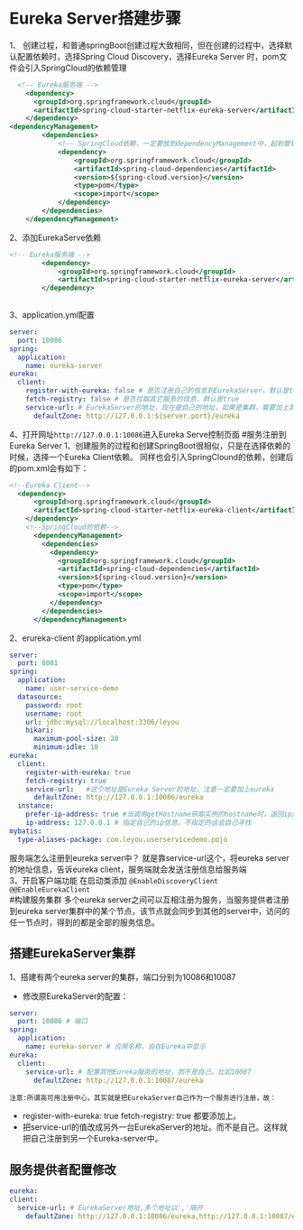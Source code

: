 # Eureka Server搭建步骤
1、 创建过程，和普通springBoot创建过程大致相同，但在创建的过程中，选择默认配置依赖时，选择Spring Cloud Discovery，选择Eureka Server 时，pom文件会引入SpringCloud的依赖管理
```xml
  <!-- Eureka服务端 -->
    <dependency>
      <groupId>org.springframework.cloud</groupId>
      <artifactId>spring-cloud-starter-netflix-eureka-server</artifactId>
    </dependency>
<dependencyManagement>
		<dependencies>
            <!-- SpringCloud依赖，一定要放到dependencyManagement中，起到管理版本的作用即可 -->
			<dependency>
				<groupId>org.springframework.cloud</groupId>
				<artifactId>spring-cloud-dependencies</artifactId>
				<version>${spring-cloud.version}</version>
				<type>pom</type>
				<scope>import</scope>
			</dependency>
		</dependencies>
	</dependencyManagement>
```
2、添加EurekaServe依赖
```xml
<!-- Eureka服务端 -->
		<dependency>
			<groupId>org.springframework.cloud</groupId>
			<artifactId>spring-cloud-starter-netflix-eureka-server</artifactId>
		</dependency>
		
```
3、application.yml配置
```yml
server:
  port: 10086
spring:
  application:
    name: eureka-server
eureka:
  client:
    register-with-eureka: false # 是否注册自己的信息到EurekaServer，默认是true
    fetch-registry: false # 是否拉取其它服务的信息，默认是true
    service-url: # EurekaServer的地址，现在是自己的地址，如果是集群，需要加上其它Server的地址。
      defaultZone: http://127.0.0.1:${server.port}/eureka
```
4、打开网址`http://127.0.0.1:10086`进入Eureka Serve控制页面
#服务注册到Eureka Server
1、创建服务的过程和创建SpringBoot很相似，只是在选择依赖的时候，选择一个Eureka Client依赖。
同样也会引入SpringClound的依赖，创建后的pom.xml会有如下：
```xml
<!--Eureka Client-->
  <dependency>
      <groupId>org.springframework.cloud</groupId>
      <artifactId>spring-cloud-starter-netflix-eureka-client</artifactId>
    </dependency>
    <!--SpringCloud的依赖-->
      <dependencyManagement>
        <dependencies>
          <dependency>
            <groupId>org.springframework.cloud</groupId>
            <artifactId>spring-cloud-dependencies</artifactId>
            <version>${spring-cloud.version}</version>
            <type>pom</type>
            <scope>import</scope>
          </dependency>
        </dependencies>
      </dependencyManagement>
```
2、erureka-client 的application.yml
```yaml
server:
  port: 8081
spring:
  application:
    name: user-service-demo
  datasource:
    password: root
    username: root
    url: jdbc:mysql://localhost:3306/leyou
    hikari:
      maximum-pool-size: 20
      minimum-idle: 10
eureka:
  client:
    register-with-eureka: true
    fetch-registry: true
    service-url:   #这个地址是Eureka Server的地址，注意一定要加上eureka
      defaultZone: http://127.0.0.1:10086/eureka
  instance:
    prefer-ip-address: true #当调用getHostname获取实例的hostname时，返回ip而不是host名称
    ip-address: 127.0.0.1 # 指定自己的ip信息，不指定的话会自己寻找
mybatis:
  type-aliases-package: com.leyou.userservicedemo.pojo
```
服务端怎么注册到eureka server中？ 就是靠service-url这个，将eureka server的地址信息，告诉eureka client，服务端就会发送注册信息给服务端  
3、开启客户端功能 在启动类添加 `@EnableDiscoveryClient` `@@EnableEurekaClient`  
#构建服务集群
多个eureka server之间可以互相注册为服务，当服务提供者注册到eureka server集群中的某个节点，该节点就会同步到其他的server中，访问的任一节点时，得到的都是全部的服务信息。
## 搭建EurekaServer集群
1、搭建有两个eureka server的集群，端口分别为10086和10087
* 修改原EurekaServer的配置：
```yml
server:
  port: 10086 # 端口
spring:
  application:
    name: eureka-server # 应用名称，会在Eureka中显示
eureka:
  client:
    service-url: # 配置其他Eureka服务的地址，而不是自己，比如10087
      defaultZone: http://127.0.0.1:10087/eureka
```
`注意:所谓高可用注册中心，其实就是把EurekaServer自己作为一个服务进行注册，故：`
* register-with-eureka: true   fetch-registry: true 都要添加上。
* 把service-url的值改成另外一台EurekaServer的地址。而不是自己。这样就把自己注册到另一个Eureka-server中。
## 服务提供者配置修改
  ```yaml
eureka:
  client:
    service-url: # EurekaServer地址,多个地址以','隔开
      defaultZone: http://127.0.0.1:10086/eureka,http://127.0.0.1:10087/eureka
```